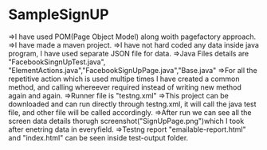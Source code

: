 # SampleSignUP
=>I have used POM(Page Object Model) along woith pagefactory approach.
=>I have made a maven project.
=>I have not hard coded any data inside java program, I have used separate JSON file for data.
=>Java Files details are "FacebookSingnUpTest.java", "ElementActions.java","FacebookSignUpPage.java","Base.java"
=>For all the repetitive action which is used multipe times I have created a common method, and calling whereever required instead of writing new method again and again.
=>Runner file is "testng.xml"
=>This project can be downloaded and can run directly through testng.xml, it will call the java test file, and other file will be called accordingly.
=>After run we can see all the screen data details thorugh screenshot("SignUpPage.png")which I took after enetring data in everyfield.
=>Testng report "emailable-report.html"  and "index.html" can be seen inside test-output folder. 

